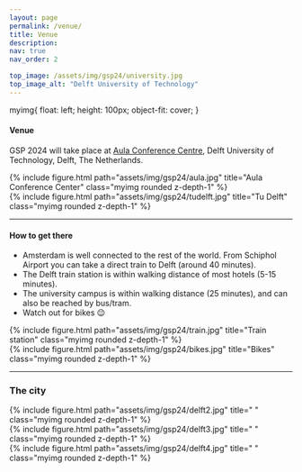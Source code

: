 ```yaml
---
layout: page
permalink: /venue/
title: Venue
description: 
nav: true
nav_order: 2

top_image: /assets/img/gsp24/university.jpg
top_image_alt: "Delft University of Technology"
---
```


myimg{
    float: left;
    height: 100px;
    object-fit: cover;
}

#### Venue
GSP 2024 will take place at [Aula Conference Centre](https://map.tudelftcampus.nl/poi/aula-conference-centre/), Delft University of Technology, Delft, The Netherlands.

<div class="row justify-content-sm-center">
    <div class="col-sm-8 mt-3 mt-md-0">
        {% include figure.html path="assets/img/gsp24/aula.jpg" title="Aula Conference Center" class="myimg rounded z-depth-1" %}
    </div>
    <div class="col-sm-4 mt-3 mt-md-0">
        {% include figure.html path="assets/img/gsp24/tudelft.jpg" title="Tu Delft" class="myimg rounded z-depth-1" %}
    </div>
</div>


---
#### How to get there

+ Amsterdam is well connected to the rest of the world. From Schiphol Airport you can take a direct train to Delft (around 40 minutes).
+ The Delft train station is within walking distance of most hotels (5-15 minutes).
+ The university campus is within walking distance (25 minutes), and can also be reached by bus/tram.
+ Watch out for bikes :wink:

<div class="row justify-content-sm-center">
    <div class="col-sm-6 mt-3 mt-md-0">
        {% include figure.html path="assets/img/gsp24/train.jpg" title="Train station" class="myimg rounded z-depth-1" %}
    </div>
    <div class="col-sm-6 mt-3 mt-md-0">
        {% include figure.html path="assets/img/gsp24/bikes.jpg" title="Bikes" class="myimg rounded z-depth-1" %}
    </div>
</div>


---
### The city

<div class="row justify-content-sm-center">
    <div class="col-sm-3 mt-3 mt-md-0">
        {% include figure.html path="assets/img/gsp24/delft2.jpg" title=" " class="myimg rounded z-depth-1" %}
    </div>
    <div class="col-sm-6 mt-3 mt-md-0">
        {% include figure.html path="assets/img/gsp24/delft3.jpg" title=" " class="myimg rounded z-depth-1" %}
    </div>
    <div class="col-sm-3 mt-3 mt-md-0">
        {% include figure.html path="assets/img/gsp24/delft4.jpg" title=" " class="myimg rounded z-depth-1" %}
    </div>

</div>

